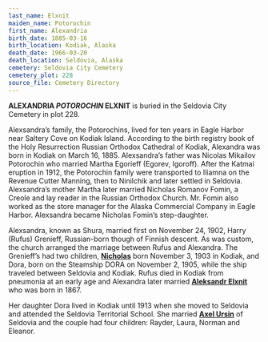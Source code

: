 ```yaml
---
last_name: Elxnit
maiden_name: Potorochin
first_name: Alexandria
birth_date: 1885-03-16
birth_location: Kodiak, Alaska
death_date: 1966-03-20
death_location: Seldovia, Alaska
cemetery: Seldovia City Cemetery
cemetery_plot: 228
source_file: Cemetery Directory
---
```

**ALEXANDRIA *POTOROCHIN* ELXNIT** is buried in the Seldovia City Cemetery in plot 228.  

Alexsandra’s family, the Potorochins, lived for ten years in Eagle
Harbor near Saltery Cove on Kodiak Island. According to the birth
registry book of the Holy Resurrection Russian Orthodox Cathedral of
Kodiak, Alexandra was born in Kodiak on March 16, 1885. Alexsandra’s
father was Nicolas Mikailov Potorochin who married Martha Egorieff
(Egorev, Igoroff). After the Katmai eruption in 1912, the Potorochin
family were transported to Iliamna on the Revenue Cutter Manning, then
to Ninilchik and later settled in Seldovia. Alexsandra’s mother Martha
later married Nicholas Romanov Fomin, a Creole and lay reader in the
Russian Orthodox Church. Mr. Fomin also worked as the store manager for
the Alaska Commercial Company in Eagle Harbor. Alexsandra became
Nicholas Fomin’s step-daughter.

Alexsandra, known as Shura, married first on November 24, 1902, Harry
(Rufus) Grenieff, Russian-born though of Finnish descent. As was custom,
the church arranged the marriage between Rufus and Alexandra. The
Grenieff’s had two children, [**Nicholas**](./Elxnit_Nick_Grenieff.md) born November 3, 1903 in Kodiak,
and Dora, born on the Steamship DORA on November 2, 1905, while the ship
traveled between Seldovia and Kodiak. Rufus died in Kodiak from
pneumonia at an early age and Alexandra later married [**Aleksandr
Elxnit**](../_families/Elxnit_Family) who was born in 1867.

Her daughter Dora lived in Kodiak until 1913 when she moved to Seldovia
and attended the Seldovia Territorial School. She married [**Axel
Ursin**](./Ursin_Axel.md) of Seldovia and the couple had four children: Rayder, Laura,
Norman and Eleanor.


